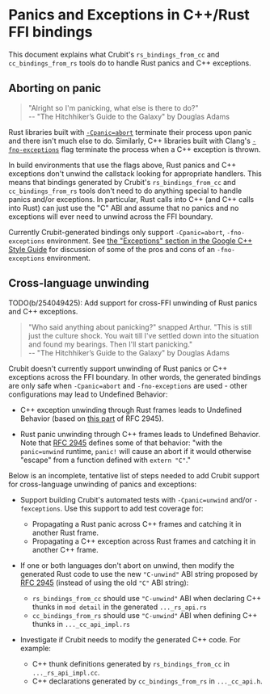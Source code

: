 # Panics and Exceptions in C++/Rust FFI bindings

This document explains what Crubit's `rs_bindings_from_cc` and
`cc_bindings_from_rs` tools do to handle Rust panics and C++ exceptions.

## Aborting on panic

> "Alright so I'm panicking, what else is there to do?" \
> -- "The Hitchhiker’s Guide to the Galaxy" by Douglas Adams

Rust libraries built with
[`-Cpanic=abort`](https://doc.rust-lang.org/rustc/codegen-options/index.html#panic)
terminate their process upon panic and there isn't much else to do. Similarly,
C++ libraries built with Clang's
[`-fno-exceptions`](https://clang.llvm.org/docs/ClangCommandLineReference.html#cmdoption-clang-fexceptions)
flag terminate the process when a C++ exception is thrown.

In build environments that use the flags above, Rust panics and C++ exceptions
don't unwind the callstack looking for appropriate handlers. This means that
bindings generated by Crubit's `rs_bindings_from_cc` and `cc_bindings_from_rs`
tools don't need to do anything special to handle panics and/or exceptions. In
particular, Rust calls into C++ (and C++ calls into Rust) can just use the "C"
ABI and assume that no panics and no exceptions will ever need to unwind across
the FFI boundary.

Currently Crubit-generated bindings only support `-Cpanic=abort`,
`-fno-exceptions` environment. See
[the "Exceptions" section in the Google C++ Style Guide](https://google.github.io/styleguide/cppguide.html#Exceptions)
for discussion of some of the pros and cons of an `-fno-exceptions` environment.

## Cross-language unwinding

TODO(b/254049425): Add support for cross-FFI unwinding of Rust panics and C++
exceptions.

> "Who said anything about panicking?" snapped Arthur. "This is still just the
> culture shock. You wait till I've settled down into the situation and found my
> bearings. Then I'll start panicking." \
> -- "The Hitchhiker’s Guide to the Galaxy" by Douglas Adams

Crubit doesn't currently support unwinding of Rust panics or C++ exceptions
across the FFI boundary. In other words, the generated bindings are only safe
when `-Cpanic=abort` and `-fno-exceptions` are used - other configurations may
lead to Undefined Behavior:

*   C++ exception unwinding through Rust frames leads to Undefined Behavior
    (based on
    [this part](https://rust-lang.github.io/rfcs/2945-c-unwind-abi.html#changes-to-the-behavior-of-existing-abi-strings)
    of RFC 2945).

*   Rust panic unwinding through C++ frames leads to Undefined Behavior. Note
    that [RFC 2945](https://rust-lang.github.io/rfcs/2945-c-unwind-abi.html)
    defines some of that behavior: "with the `panic=unwind` runtime, `panic!`
    will cause an abort if it would otherwise "escape" from a function defined
    with `extern "C"`."

Below is an incomplete, tentative list of steps needed to add Crubit support for
cross-language unwinding of panics and exceptions:

*   Support building Crubit's automated tests with `-Cpanic=unwind` and/or
    `-fexceptions`. Use this support to add test coverage for:

    -   Propagating a Rust panic across C++ frames and catching it in another
        Rust frame.
    -   Propagating a C++ exception across Rust frames and catching it in
        another C++ frame.

*   If one or both languages don't abort on unwind, then modify the generated
    Rust code to use the new `"C-unwind"` ABI string proposed by
    [RFC 2945](https://rust-lang.github.io/rfcs/2945-c-unwind-abi.html) (instead
    of using the old `"C"` ABI string):

    -   `rs_bindings_from_cc` should use `"C-unwind"` ABI when declaring C++
        thunks in `mod detail` in the generated `..._rs_api.rs`
    -   `cc_bindings_from_rs` should use `"C-unwind"` ABI when defining C++
        thunks in `..._cc_api_impl.rs`

*   Investigate if Crubit needs to modify the generated C++ code. For example:

    -   C++ thunk definitions generated by `rs_bindings_from_cc` in
        `..._rs_api_impl.cc`.
    -   C++ declarations generated by `cc_bindings_from_rs` in `..._cc_api.h`.
